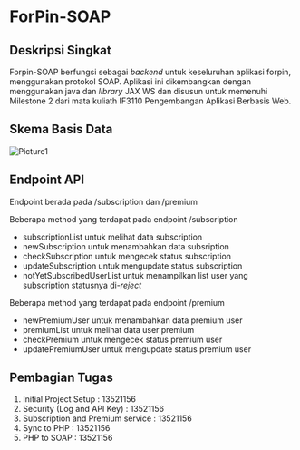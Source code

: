 # ForPin-SOAP



## Deskripsi Singkat
Forpin-SOAP berfungsi sebagai _backend_ untuk keseluruhan aplikasi forpin, menggunakan protokol SOAP. Aplikasi ini dikembangkan dengan menggunakan java dan _library_ JAX WS dan disusun untuk memenuhi Milestone 2 dari mata kuliath IF3110 Pengembangan Aplikasi Berbasis Web. 

## Skema Basis Data 
![Picture1](https://github.com/Ainzw0rth/ForPin-Soap/assets/88926116/b8c5c3a8-91fc-4093-99ad-671c31335e62)

## Endpoint API 
Endpoint berada pada /subscription dan /premium 

Beberapa method yang terdapat pada endpoint /subscription
- subscriptionList untuk melihat data subscription
- newSubscription untuk menambahkan data subsription
- checkSubscription untuk mengecek status subscription
- updateSubscription untuk mengupdate status subscription
- notYetSubscribedUserList untuk menampilkan list user yang subscription statusnya di-_reject_

Beberapa method yang terdapat pada endpoint /premium
- newPremiumUser untuk menambahkan data premium user
- premiumList untuk melihat data user premium
- checkPremium untuk mengecek status premium user
- updatePremiumUser untuk mengupdate status premium user

## Pembagian Tugas
1. Initial Project Setup : 13521156
2. Security (Log and API Key) : 13521156
3. Subscription and Premium service : 13521156
4. Sync to PHP : 13521156
5. PHP to SOAP : 13521156
